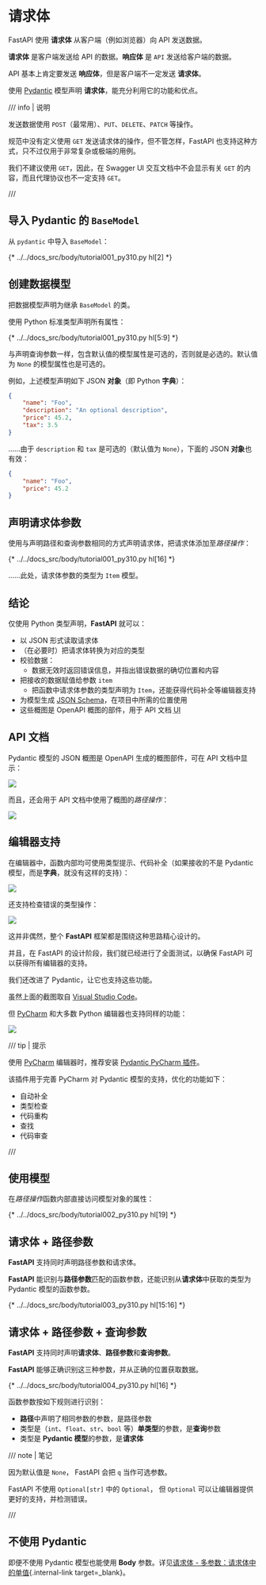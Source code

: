 # 请求体

FastAPI 使用 **请求体** 从客户端（例如浏览器）向 API 发送数据。

**请求体** 是客户端发送给 API 的数据。**响应体** 是 `API` 发送给客户端的数据。

API 基本上肯定要发送 **响应体**，但是客户端不一定发送 **请求体**。

使用 <a href="https://docs.pydantic.dev/" class="external-link" target="_blank">Pydantic</a> 模型声明 **请求体**，能充分利用它的功能和优点。

/// info | 说明

发送数据使用 `POST`（最常用）、`PUT`、`DELETE`、`PATCH` 等操作。

规范中没有定义使用 `GET` 发送请求体的操作，但不管怎样，FastAPI 也支持这种方式，只不过仅用于非常复杂或极端的用例。

我们不建议使用 `GET`，因此，在 Swagger UI 交互文档中不会显示有关 `GET` 的内容，而且代理协议也不一定支持 `GET`。

///

## 导入 Pydantic 的 `BaseModel`

从 `pydantic` 中导入 `BaseModel`：

{* ../../docs_src/body/tutorial001_py310.py hl[2] *}

## 创建数据模型

把数据模型声明为继承 `BaseModel` 的类。

使用 Python 标准类型声明所有属性：

{* ../../docs_src/body/tutorial001_py310.py hl[5:9] *}

与声明查询参数一样，包含默认值的模型属性是可选的，否则就是必选的。默认值为 `None` 的模型属性也是可选的。

例如，上述模型声明如下 JSON **对象**（即 Python **字典**）：

```JSON
{
    "name": "Foo",
    "description": "An optional description",
    "price": 45.2,
    "tax": 3.5
}
```

……由于 `description` 和 `tax` 是可选的（默认值为 `None`），下面的 JSON **对象**也有效：

```JSON
{
    "name": "Foo",
    "price": 45.2
}
```

## 声明请求体参数

使用与声明路径和查询参数相同的方式声明请求体，把请求体添加至*路径操作*：

{* ../../docs_src/body/tutorial001_py310.py hl[16] *}

……此处，请求体参数的类型为 `Item` 模型。

## 结论

仅使用 Python 类型声明，**FastAPI** 就可以：

* 以 JSON 形式读取请求体
* （在必要时）把请求体转换为对应的类型
* 校验数据：
    * 数据无效时返回错误信息，并指出错误数据的确切位置和内容
* 把接收的数据赋值给参数 `item`
    * 把函数中请求体参数的类型声明为 `Item`，还能获得代码补全等编辑器支持
* 为模型生成 <a href="https://json-schema.org" class="external-link" target="_blank">JSON Schema</a>，在项目中所需的位置使用
* 这些概图是 OpenAPI 概图的部件，用于 API 文档 <abbr title="用户界面">UI</abbr>

## API 文档

Pydantic 模型的 JSON 概图是 OpenAPI 生成的概图部件，可在 API 文档中显示：

<img src="/img/tutorial/body/image01.png">

而且，还会用于 API 文档中使用了概图的*路径操作*：

<img src="/img/tutorial/body/image02.png">

## 编辑器支持

在编辑器中，函数内部均可使用类型提示、代码补全（如果接收的不是 Pydantic 模型，而是**字典**，就没有这样的支持）：

<img src="/img/tutorial/body/image03.png">

还支持检查错误的类型操作：

<img src="/img/tutorial/body/image04.png">

这并非偶然，整个 **FastAPI** 框架都是围绕这种思路精心设计的。

并且，在 FastAPI 的设计阶段，我们就已经进行了全面测试，以确保 FastAPI 可以获得所有编辑器的支持。

我们还改进了 Pydantic，让它也支持这些功能。

虽然上面的截图取自 <a href="https://code.visualstudio.com" class="external-link" target="_blank">Visual Studio Code</a>。

但 <a href="https://www.jetbrains.com/pycharm/" class="external-link" target="_blank">PyCharm</a> 和大多数 Python 编辑器也支持同样的功能：

<img src="/img/tutorial/body/image05.png">

/// tip | 提示

使用 <a href="https://www.jetbrains.com/pycharm/" class="external-link" target="_blank">PyCharm</a> 编辑器时，推荐安装 <a href="https://github.com/koxudaxi/pydantic-pycharm-plugin/" class="external-link" target="_blank">Pydantic PyCharm 插件</a>。

该插件用于完善 PyCharm 对 Pydantic 模型的支持，优化的功能如下：

* 自动补全
* 类型检查
* 代码重构
* 查找
* 代码审查

///

## 使用模型

在*路径操作*函数内部直接访问模型对象的属性：

{* ../../docs_src/body/tutorial002_py310.py hl[19] *}

## 请求体 + 路径参数

**FastAPI** 支持同时声明路径参数和请求体。

**FastAPI** 能识别与**路径参数**匹配的函数参数，还能识别从**请求体**中获取的类型为 Pydantic 模型的函数参数。

{* ../../docs_src/body/tutorial003_py310.py hl[15:16] *}

## 请求体 + 路径参数 + 查询参数

**FastAPI** 支持同时声明**请求体**、**路径参数**和**查询参数**。

**FastAPI** 能够正确识别这三种参数，并从正确的位置获取数据。

{* ../../docs_src/body/tutorial004_py310.py hl[16] *}

函数参数按如下规则进行识别：

- **路径**中声明了相同参数的参数，是路径参数
- 类型是（`int`、`float`、`str`、`bool` 等）**单类型**的参数，是**查询**参数
- 类型是 **Pydantic 模型**的参数，是**请求体**

/// note | 笔记

因为默认值是 `None`， FastAPI 会把 `q` 当作可选参数。

FastAPI 不使用 `Optional[str]` 中的 `Optional`， 但 `Optional` 可以让编辑器提供更好的支持，并检测错误。

///

## 不使用 Pydantic

即便不使用 Pydantic 模型也能使用 **Body** 参数。详见[请求体 - 多参数：请求体中的单值](body-multiple-params.md#_2){.internal-link target=\_blank}。

